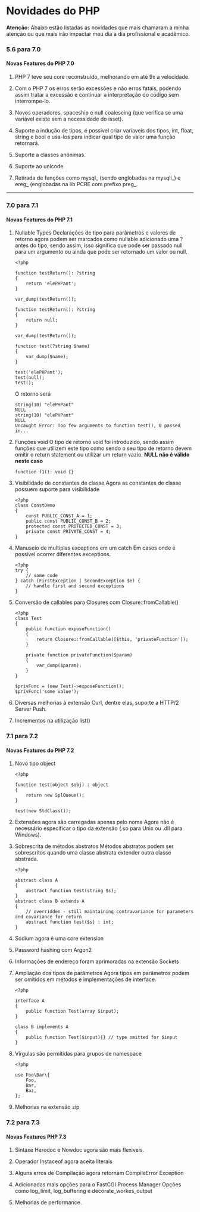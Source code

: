 # Novidades do PHP
**Atenção:** Abaixo estão listadas as novidades que mais chamaram a minha atenção ou que mais irão impactar meu dia a dia profissional e acadêmico.

### 5.6 para 7.0
#### Novas Features do PHP 7.0

1. PHP 7 teve seu core reconstruido, melhorando em até 9x a velocidade.

2. Com o PHP 7 os erros serão excessões e não erros fatais, podendo assim tratar a excessão e continuar a interpretação do código sem interrompe-lo.

3. Novos operadores, spaceship e null coalescing (que verifica se uma variável existe sem a necessidade do isset).

4. Suporte a indução de tipos, é possivel criar variaveis dos tipos, int, float, string e bool e usa-los para indicar qual tipo de valor uma função retornará.

5. Suporte a classes anônimas.

6. Suporte ao unicode.

7. Retirada de funções como mysql_ (sendo englobadas na mysqli_) e ereg_ (englobadas na lib PCRE com prefixo preg_.

---

### 7.0 para 7.1
#### Novas Features do PHP 7.1
1. Nullable Types
    Declarações de tipo para parâmetros e valores de retorno agora podem ser marcados como nullable adicionado uma ? antes do tipo, sendo assim, isso significa que pode ser passado null para um argumento ou ainda que pode ser retornado um valor ou null.

    ```
    <?php

    function testReturn(): ?string
    {
        return 'elePHPant';
    }

    var_dump(testReturn());

    function testReturn(): ?string
    {
        return null;
    }

    var_dump(testReturn());

    function test(?string $name)
    {
        var_dump($name);
    }

    test('elePHPant');
    test(null);
    test();

    ```

    O retorno será

    ```
    string(10) "elePHPant"
    NULL
    string(10) "elePHPant"
    NULL
    Uncaught Error: Too few arguments to function test(), 0 passed in...
    ```
2. Funções void
    O tipo de retorno void foi introduzido, sendo assim funções que utilizem este tipo como sendo o seu tipo de retorno devem omitir o return statement ou utilizar um return vazio. **NULL não é válido neste caso**

    ```
    function f1(): void {}
    ```

3. Visibilidade de constantes de classe
    Agora as constantes de classe possuem suporte para visibilidade

    ```
    <?php
    class ConstDemo
    {
        const PUBLIC_CONST_A = 1;
        public const PUBLIC_CONST_B = 2;
        protected const PROTECTED_CONST = 3;
        private const PRIVATE_CONST = 4;
    }
    ```

4. Manuseio de multiplas exceptions em um catch
    Em casos onde é possível ocorrer diferentes exceptions.

    ```
    <?php
    try {
        // some code
    } catch (FirstException | SecondException $e) {
        // handle first and second exceptions
    }
    ```

5. Conversão de callables para Closures com Closure::fromCallable()
    ```
    <?php
    class Test
    {
        public function exposeFunction()
        {
            return Closure::fromCallable([$this, 'privateFunction']);
        }

        private function privateFunction($param)
        {
            var_dump($param);
        }
    }

    $privFunc = (new Test)->exposeFunction();
    $privFunc('some value');
    ```
6. Diversas melhorias à extensão Curl, dentre elas, suporte a HTTP/2 Server Push. 

7. Incrementos na utilização list()

### 7.1 para 7.2
#### Novas Features do PHP 7.2
1. Novo tipo object
    ```
    <?php

    function test(object $obj) : object
    {
        return new SplQueue();
    }

    test(new StdClass());

    ```
2. Extensões agora são carregadas apenas pelo nome
    Agora não é necessário especificar o tipo da extensão (.so para Unix ou .dll para Windows).

3. Sobrescrita de métodos abstratos
    Métodos abstratos podem ser sobrescritos quando uma classe abstrata extender outra classe abstrada.

    ```
    <?php

    abstract class A
    {
        abstract function test(string $s);
    }
    abstract class B extends A
    {
        // overridden - still maintaining contravariance for parameters and covariance for return
        abstract function test($s) : int;
    }
    ```

4. Sodium agora é uma core extension

5. Password hashing com Argon2

6. Informações de endereço foram aprimoradas na extensão Sockets

7. Ampliação dos tipos de parâmetros
    Agora tipos em parâmetros podem ser omitidos em métodos e implementações de interface.
    ```
    <?php

    interface A
    {
        public function Test(array $input);
    }

    class B implements A
    {
        public function Test($input){} // type omitted for $input
    }
    ```

8. Virgulas são permitidas para grupos de namespace
    ```
    <?php

    use Foo\Bar\{
        Foo,
        Bar,
        Baz,
    };
    ```

9. Melhorias na extensão zip

### 7.2 para 7.3
#### Novas Features PHP 7.3
1) Sintaxe Herodoc e Nowdoc agora são mais flexiveis.

2) Operador Instaceof agora aceita literais

3) Alguns erros de Compilação agora retornam CompileError Exception

4) Adicionadas mais opções para o FastCGI Process Manager
    Opções como log_limit, log_buffering e decorate_workes_output

5) Melhorias de performance.